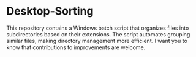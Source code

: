 # Desktop-Sorting

This repository contains a Windows batch script that organizes files into subdirectories based on their extensions. The script automates grouping similar files, making directory management more efficient. I want you to know that contributions to improvements are welcome.
